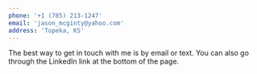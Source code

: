 ```yaml
---
phone: '+1 (785) 213-1247'
email: 'jason_mcginty@yahoo.com'
address: 'Topeka, KS'
---
```


The best way to get in touch with me is by email or text. You can also go through the LinkedIn link at the bottom of the page.
